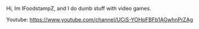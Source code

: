 Hi, Im IFoodstampZ, and I do dumb stuff with video games.

Youtube: https://www.youtube.com/channel/UCiS-YOHpFBFb1AGwhnPrZAg
